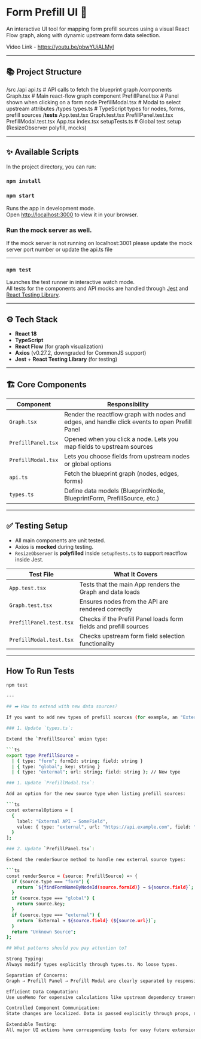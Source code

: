 # Form Prefill UI 📝

An interactive UI tool for mapping form prefill sources using a visual React Flow graph, along with dynamic upstream form data selection.

Video Link - https://youtu.be/pbwYUiALMyI

---

## 📚 Project Structure

/src
  /api
    api.ts          # API calls to fetch the blueprint graph
  /components
    Graph.tsx       # Main react-flow graph component
    PrefillPanel.tsx # Panel shown when clicking on a form node
    PrefillModal.tsx # Modal to select upstream attributes
  /types
    types.ts        # TypeScript types for nodes, forms, prefill sources
  /__tests__
    App.test.tsx
    Graph.test.tsx
    PrefillPanel.test.tsx
    PrefillModal.test.tsx
  App.tsx
  index.tsx
  setupTests.ts     # Global test setup (ResizeObserver polyfill, mocks)



---

## ✨ Available Scripts

In the project directory, you can run:

### `npm install`

### `npm start`

Runs the app in development mode.  
Open [http://localhost:3000](http://localhost:3000) to view it in your browser.

### Run the mock server as well.
If the mock server is not running on localhost:3001 please update the mock server port number or update the api.ts file

---

### `npm test`

Launches the test runner in interactive watch mode.  
All tests for the components and API mocks are handled through [Jest](https://jestjs.io/) and [React Testing Library](https://testing-library.com/).

---

## ⚙️ Tech Stack

- **React 18**
- **TypeScript**
- **React Flow** (for graph visualization)
- **Axios** (v0.27.2, downgraded for CommonJS support)
- **Jest** + **React Testing Library** (for testing)

---

## 🏗️ Core Components

| Component          | Responsibility                                                                                 |
| ------------------ | ---------------------------------------------------------------------------------------------- |
| `Graph.tsx`        | Render the reactflow graph with nodes and edges, and handle click events to open Prefill Panel |
| `PrefillPanel.tsx` | Opened when you click a node. Lets you map fields to upstream sources                          |
| `PrefillModal.tsx` | Lets you choose fields from upstream nodes or global options                                   |
| `api.ts`           | Fetch the blueprint graph (nodes, edges, forms)                                                |
| `types.ts`         | Define data models (BlueprintNode, BlueprintForm, PrefillSource, etc.)                         |

---

## ✅ Testing Setup

- All main components are unit tested.
- Axios is **mocked** during testing.
- `ResizeObserver` is **polyfilled** inside `setupTests.ts` to support reactflow inside Jest.

| Test File               | What It Covers                                                    |
| ----------------------- | ----------------------------------------------------------------- |
| `App.test.tsx`          | Tests that the main App renders the Graph and data loads          |
| `Graph.test.tsx`        | Ensures nodes from the API are rendered correctly                 |
| `PrefillPanel.test.tsx` | Checks if the Prefill Panel loads form fields and prefill sources |
| `PrefillModal.test.tsx` | Checks upstream form field selection functionality                |

---

##  How To Run Tests

```bash
npm test

---

## ➡️ How to extend with new data sources?

If you want to add new types of prefill sources (for example, an "External API" or "System Variables"), you should:

### 1. Update `types.ts`:

Extend the `PrefillSource` union type:

```ts
export type PrefillSource =
  | { type: "form"; formId: string; field: string }
  | { type: "global"; key: string }
  | { type: "external"; url: string; field: string }; // New type

### 1. Update `PrefillModal.tsx`:

Add an option for the new source type when listing prefill sources:

```ts
const externalOptions = [
  {
    label: "External API → SomeField",
    value: { type: "external", url: "https://api.example.com", field: "someField" }
  }
];

### 2. Update `PrefillPanel.tsx`:

Extend the renderSource method to handle new external source types:

```ts
const renderSource = (source: PrefillSource) => {
  if (source.type === "form") {
    return `${findFormNameByNodeId(source.formId)} → ${source.field}`;
  }
  if (source.type === "global") {
    return source.key;
  }
  if (source.type === "external") {
    return `External → ${source.field} (${source.url})`;
  }
  return "Unknown Source";
};

## What patterns should you pay attention to?

Strong Typing:
Always modify types explicitly through types.ts. No loose types.

Separation of Concerns:
Graph → Prefill Panel → Prefill Modal are clearly separated by responsibility.

Efficient Data Computation:
Use useMemo for expensive calculations like upstream dependency traversal.

Controlled Component Communication:
State changes are localized. Data is passed explicitly through props, not context.

Extendable Testing:
All major UI actions have corresponding tests for easy future extension.
